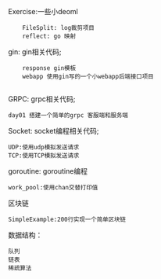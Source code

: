 Exercise:一些小deoml  
```
    FileSplit: log裁剪项目
    reflect: go 映射  
```

gin: gin相关代码;
```
    response gin模板
    webapp 使用gin写的一个小webapp后端接口项目
    
```
GRPC: grpc相关代码; 
```
day01 搭建一个简单的grpc 客服端和服务端
```

Socket: socket编程相关代码;  
```
UDP:使用udp模拟发送请求  
TCP:使用TCP模拟发送请求
```
goroutine: goroutine编程
```
work_pool:使用chan交替打印值
```
区块链
```
SimpleExample:200行实现一个简单区块链
```

数据结构：

```
队列
链表
稀疏算法
```
